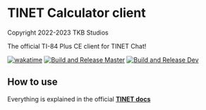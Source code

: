 # TINET Calculator client

Copyright 2022-2023 TKB Studios

The official TI-84 Plus CE client for TINET Chat!

[![wakatime](https://wakatime.com/badge/github/tkbstudios/tinet-netchat.svg)](https://wakatime.com/badge/github/tkbstudios/tinet-netchat)
[![Build and Release Master](https://github.com/tkbstudios/tinet-netchat/actions/workflows/build-release-master.yml/badge.svg)](https://github.com/tkbstudios/tinet-netchat/actions/workflows/build-release-master.yml)
[![Build and Release Dev](https://github.com/tkbstudios/tinet-netchat/actions/workflows/build-release-dev.yml/badge.svg)](https://github.com/tkbstudios/tinet-netchat/actions/workflows/build-release-dev.yml)

## How to use

Everything is explained in the official **[TINET docs](https://tinetdocs.tkbstudios.com/)**

